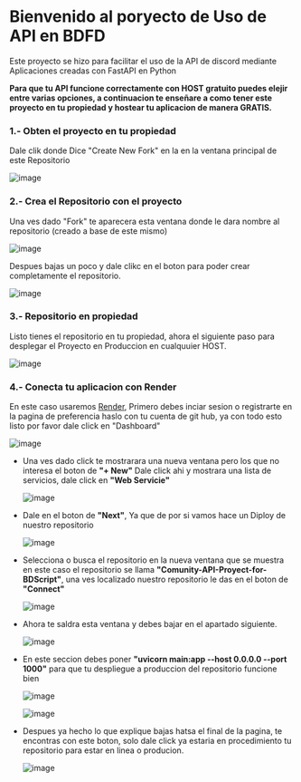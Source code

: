 # Bienvenido al poryecto de Uso de API en BDFD

Este proyecto se hizo para facilitar el uso de la API de discord mediante Aplicaciones creadas con FastAPI en Python

**Para que tu API funcione correctamente con HOST gratuito puedes elejir entre varias opciones, a continuacion te enseñare a como tener este proyecto en tu propiedad y hostear tu aplicacion de manera GRATIS.**

### 1.- Obten el proyecto en tu propiedad
Dale clik donde Dice "Create New Fork" en la en la ventana principal de este Repositorio

![image](https://github.com/quabwww/Comunity-API-Proyect-for-BDScript/assets/148601206/f5ee7aec-db4b-410f-895b-9d4d6e3907ba)


### 2.- Crea el Repositorio con el proyecto
Una ves dado "Fork" te aparecera esta ventana donde le dara nombre al repositorio (creado a base de este mismo)

![image](https://github.com/quabwww/Comunity-API-Proyect-for-BDScript/assets/148601206/c768f3e2-ffe3-437a-8bf6-5ba727971bad)

Despues bajas un poco y dale clikc en el boton para poder crear completamente el repositorio.

![image](https://github.com/quabwww/Comunity-API-Proyect-for-BDScript/assets/148601206/47508e2b-362e-4fce-ae87-a1a5adeffd41)

### 3.- Repositorio en propiedad
Listo tienes el repositorio en tu propiedad, ahora el siguiente paso para desplegar el Proyecto en Produccion en cualquuier HOST.

![image](https://github.com/quabwww/Comunity-API-Proyect-for-BDScript/assets/148601206/90cb5488-4a22-4804-a414-6cb6a67a3783)


### 4.- Conecta tu aplicacion con Render
En este caso usaremos [Render](https://render.com), Primero debes inciar sesion  o registrarte en la pagina de preferencia haslo con tu cuenta de git hub, ya con todo esto listo por favor dale click en "Dashboard"

![image](https://github.com/quabwww/Comunity-API-Proyect-for-BDScript/assets/148601206/0da1c037-0cb8-4a32-8d92-6290eb9189e5)


- Una ves dado click te mostrarara una nueva ventana pero los que no interesa el boton de **"+ New"** Dale click ahi y mostrara una lista de servicios, dale click en **"Web Servicie"**

  ![image](https://github.com/quabwww/Comunity-API-Proyect-for-BDScript/assets/148601206/95c04247-145a-4351-a413-d5e13f5f3c5e)


- Dale en el boton de **"Next"**, Ya que de por si vamos hace un Diploy de nuestro repositorio

  ![image](https://github.com/quabwww/Comunity-API-Proyect-for-BDScript/assets/148601206/bb0bd321-2461-475a-8375-b852d836a12f)


- Selecciona o busca el repositorio en la nueva ventana que se muestra en este caso el repositorio se llama **"Comunity-API-Proyect-for-BDScript"**, una ves localizado nuestro repositorio le das en el boton de **"Connect"**

  ![image](https://github.com/quabwww/Comunity-API-Proyect-for-BDScript/assets/148601206/aea811d7-6fe0-4cb2-bd36-64f8c77f3a1c)


- Ahora te saldra esta ventana y debes bajar en el apartado siguiente.

  ![image](https://github.com/quabwww/Comunity-API-Proyect-for-BDScript/assets/148601206/66759c0a-29a9-4003-8301-7fec34120195)


- En este seccion debes poner **"uvicorn main:app --host 0.0.0.0 --port 1000"** para que tu despliegue a produccion del repositorio funcione bien

  ![image](https://github.com/quabwww/Comunity-API-Proyect-for-BDScript/assets/148601206/3dbe561d-87b3-4632-9e61-c9f3e7993900)


  ![image](https://github.com/quabwww/Comunity-API-Proyect-for-BDScript/assets/148601206/ff80e8e3-5f57-4aa6-9f79-e72682ab29c6)

- Despues ya hecho lo que explique bajas hatsa el final de la pagina, te encontras con este boton, solo dale click ya estaria en procedimiento tu repositorio para estar en linea o producion.

  ![image](https://github.com/quabwww/Comunity-API-Proyect-for-BDScript/assets/148601206/739bfee8-a0f0-46c4-b545-4d0e8b94c2b6)


